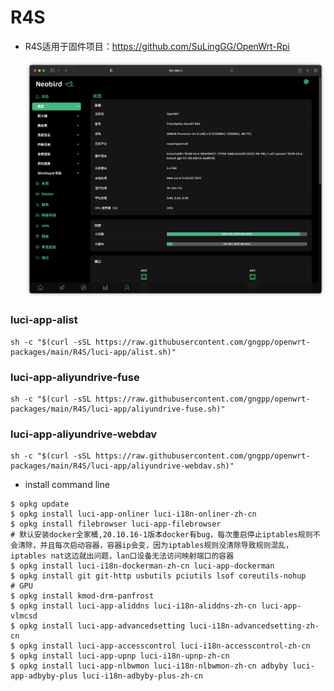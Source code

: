 # R4S

- R4S适用于固件项目：https://github.com/SuLingGG/OpenWrt-Rpi

  ![image-20220608110441062](./R4S/img/image-20220608110441062.png)

### luci-app-alist
```shell
sh -c "$(curl -sSL https://raw.githubusercontent.com/gngpp/openwrt-packages/main/R4S/luci-app/alist.sh)"
```

### luci-app-aliyundrive-fuse
```shell
sh -c "$(curl -sSL https://raw.githubusercontent.com/gngpp/openwrt-packages/main/R4S/luci-app/aliyundrive-fuse.sh)"
```

### luci-app-aliyundrive-webdav
```shell
sh -c "$(curl -sSL https://raw.githubusercontent.com/gngpp/openwrt-packages/main/R4S/luci-app/aliyundrive-webdav.sh)"
```

- install command line

```shell
$ opkg update
$ opkg install luci-app-onliner luci-i18n-onliner-zh-cn
$ opkg install filebrowser luci-app-filebrowser
# 默认安装docker全家桶,20.10.16-1版本docker有bug，每次重启停止iptables规则不会清除，并且每次启动容器，容器ip会变，因为iptables规则没清除导致规则混乱，iptables nat这边就出问题，lan口设备无法访问映射端口的容器
$ opkg install luci-i18n-dockerman-zh-cn luci-app-dockerman
$ opkg install git git-http usbutils pciutils lsof coreutils-nohup
# GPU
$ opkg install kmod-drm-panfrost
$ opkg install luci-app-aliddns luci-i18n-aliddns-zh-cn luci-app-vlmcsd
$ opkg install luci-app-advancedsetting luci-i18n-advancedsetting-zh-cn
$ opkg install luci-app-accesscontrol luci-i18n-accesscontrol-zh-cn
$ opkg install luci-app-upnp luci-i18n-upnp-zh-cn
$ opkg install luci-app-nlbwmon	luci-i18n-nlbwmon-zh-cn adbyby luci-app-adbyby-plus	luci-i18n-adbyby-plus-zh-cn
```
